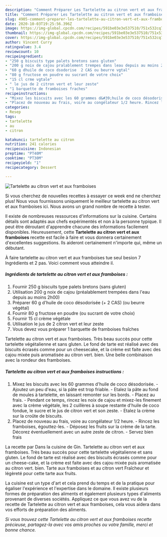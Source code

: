 ```yaml
---
description: "Comment Préparer Les Tartelette au citron vert et aux framboises"
title: "Comment Préparer Les Tartelette au citron vert et aux framboises"
slug: 4905-comment-preparer-les-tartelette-au-citron-vert-et-aux-framboises
date: 2020-10-03T19:25:56.396Z
image: https://img-global.cpcdn.com/recipes/591be03e3e537510/751x532cq70/tartelette-au-citron-vert-et-aux-framboises-photo-principale-de-la-recette.jpg
thumbnail: https://img-global.cpcdn.com/recipes/591be03e3e537510/751x532cq70/tartelette-au-citron-vert-et-aux-framboises-photo-principale-de-la-recette.jpg
cover: https://img-global.cpcdn.com/recipes/591be03e3e537510/751x532cq70/tartelette-au-citron-vert-et-aux-framboises-photo-principale-de-la-recette.jpg
author: Vincent Curry
ratingvalue: 3.4
reviewcount: 10
recipeingredient:
- "250 g biscuits type palets bretons sans gluten"
- "200 g noix de cajou pralablement trempes dans leau depuis au moins 2h00"
- "60 g dhuile de coco dsodorise  2 CAS ou beurre vgtal"
- "80 g fructose en poudre ou sucrant de votre choix"
- "15 cl crme vgtale"
- " le jus de 2 citron vert et leur zeste"
- "1 barquette de framboises fraches"
recipeinstructions:
- "Mixez les biscuits avec les 60 grammes d&#39;huile de coco désodorisée. Ajoutez un peu d&#39;eau, si la pâte est trop friable. Etalez la pâte au fond de moules à tartelette, en laissant remonter sur les bords. Placez au frais. Pendant ce temps, rincez les noix de cajou et mixez-les finement avec la crème végétale, les 2 cuillères à soupe restante d&#39;huile de coco fondue, le sucre et le jus de citron vert et son zeste. Etalez la crème sur la croûte de biscuits."
- "Placez de nouveau au frais, voire au congélateur 1/2 heure. Rincez les framboises, égouttez-les. Déposez les fruits sur la crème de la tarte. Décorez éventuellement avec un autre zeste de citron. Servez bien frais"
categories:
- Resep
tags:
- tartelette
- au
- citron

katakunci: tartelette au citron 
nutrition: 241 calories
recipecuisine: Indonesian
preptime: "PT40M"
cooktime: "PT30M"
recipeyield: "1"
recipecategory: Dessert

---
```



![Tartelette au citron vert et aux framboises](https://img-global.cpcdn.com/recipes/591be03e3e537510/751x532cq70/tartelette-au-citron-vert-et-aux-framboises-photo-principale-de-la-recette.jpg)

Si vous cherchez de nouvelles recettes à essayer ce week end ne cherchez plus! Nous vous fournissons uniquement le meilleur tartelette au citron vert et aux framboises ici. Nous avons un grand nombre de recette à tester.

Il existe de nombreuses ressources d'informations sur la cuisine. Certains détails sont adaptés aux chefs expérimentés et non à la personne typique. Il peut être déroutant d'apprendre chacune des informations facilement disponibles. Heureusement, cette <strong> Tartelette au citron vert et aux framboises </strong> recette est facile à faire et vous donnera certainement d'excellentes suggestions. Ils aideront certainement n'importe qui, même un débutant.

<!--inarticleads1-->

À faire tartelette au citron vert et aux framboises tue seul besion 7 Ingrédients et 2 pas. Voici comment vous atteindre il.

##### Ingrédients de tartelette au citron vert et aux framboises :

1. Fournir 250 g biscuits type palets bretons (sans gluten)
1. Utilisation 200 g noix de cajou (préalablement trempées dans l&#39;eau depuis au moins 2h00)
1. Préparer 60 g d&#39;huile de coco désodorisée (+ 2 CAS) (ou beurre végétal)
1. Fournir 80 g fructose en poudre (ou sucrant de votre choix)
1. Fournir 15 cl crème végétale
1. Utilisation  le jus de 2 citron vert et leur zeste
1. Vous devez vous préparer 1 barquette de framboises fraîches


Tartelette au citron vert et aux framboises. Très beau succès pour cette tartelette végétalienne et sans gluten. Le fond de tarte est réalisé avec des biscuits écrasés comme pour un cheesecake, et la crème est faite avec des cajou mixée puis aromatisée au citron vert. bien. Une belle combinaison avec la rondeur des framboises. 

<!--inarticleads2-->

##### Tartelette au citron vert et aux framboises instructions :

1. Mixez les biscuits avec les 60 grammes d&#39;huile de coco désodorisée. - Ajoutez un peu d&#39;eau, si la pâte est trop friable. - Etalez la pâte au fond de moules à tartelette, en laissant remonter sur les bords. - Placez au frais. - Pendant ce temps, rincez les noix de cajou et mixez-les finement avec la crème végétale, les 2 cuillères à soupe restante d&#39;huile de coco fondue, le sucre et le jus de citron vert et son zeste. - Etalez la crème sur la croûte de biscuits.
1. Placez de nouveau au frais, voire au congélateur 1/2 heure. - Rincez les framboises, égouttez-les. - Déposez les fruits sur la crème de la tarte. Décorez éventuellement avec un autre zeste de citron. - Servez bien frais


La recette par Dans la cuisine de Gin. Tartelette au citron vert et aux framboises. Très beau succès pour cette tartelette végétalienne et sans gluten. Le fond de tarte est réalisé avec des biscuits écrasés comme pour un cheese-cake, et la crème est faite avec des cajou mixée puis aromatisée au citron vert. bien. Tarte aux framboises et au citron vert Fraîcheur et légèreté pour cette tarte aux fruits. 

<!--inarticleads1-->

<p>
La cuisine est un type d'art et cela prend du temps et de la pratique pour égaliser l'expérience et l'expertise dans le domaine. Il existe plusieurs formes de préparation des aliments et également plusieurs types d'aliments provenant de diverses sociétés. Appliquez ce que vous avez vu de la recette de Tartelette au citron vert et aux framboises, cela vous aidera dans vos efforts de préparation des aliments.
</p>

<p>
<i>Si vous trouvez cette Tartelette au citron vert et aux framboises recette précieuse, partagez-la avec vos amis proches ou votre famille, merci et bonne chance.</i>
</p>
